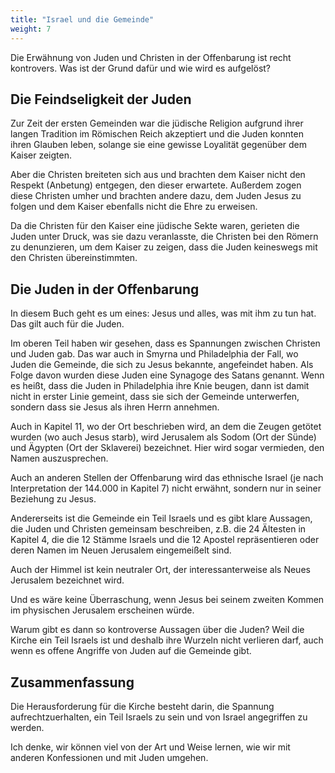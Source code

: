 ```yaml
---
title: "Israel und die Gemeinde"
weight: 7
---
```


Die Erwähnung von Juden und Christen in der Offenbarung ist recht kontrovers. Was ist der Grund dafür und wie wird es aufgelöst?

## Die Feindseligkeit der Juden

<a name="36d7"></a>
Zur Zeit der ersten Gemeinden war die jüdische Religion aufgrund ihrer langen Tradition im Römischen Reich akzeptiert und die Juden konnten ihren Glauben leben, solange sie eine gewisse Loyalität gegenüber dem Kaiser zeigten.

Aber die Christen breiteten sich aus und brachten dem Kaiser nicht den Respekt (Anbetung) entgegen, den dieser erwartete. Außerdem zogen diese Christen umher und brachten andere dazu, dem Juden Jesus zu folgen und dem Kaiser ebenfalls nicht die Ehre zu erweisen.

Da die Christen für den Kaiser eine jüdische Sekte waren, gerieten die Juden unter Druck, was sie dazu veranlasste, die Christen bei den Römern zu denunzieren, um dem Kaiser zu zeigen, dass die Juden keineswegs mit den Christen übereinstimmten.

## Die Juden in der Offenbarung

<a name="b028"></a>
In diesem Buch geht es um eines: Jesus und alles, was mit ihm zu tun hat. Das gilt auch für die Juden.

Im oberen Teil haben wir gesehen, dass es Spannungen zwischen Christen und Juden gab. Das war auch in Smyrna und Philadelphia der Fall, wo Juden die Gemeinde, die sich zu Jesus bekannte, angefeindet haben. Als Folge davon wurden diese Juden eine Synagoge des Satans genannt. Wenn es heißt, dass die Juden in Philadelphia ihre Knie beugen, dann ist damit nicht in erster Linie gemeint, dass sie sich der Gemeinde unterwerfen, sondern dass sie Jesus als ihren Herrn annehmen.

Auch in Kapitel 11, wo der Ort beschrieben wird, an dem die Zeugen getötet wurden (wo auch Jesus starb), wird Jerusalem als Sodom (Ort der Sünde) und Ägypten (Ort der Sklaverei) bezeichnet. Hier wird sogar vermieden, den Namen auszusprechen.

Auch an anderen Stellen der Offenbarung wird das ethnische Israel (je nach Interpretation der 144.000 in Kapitel 7) nicht erwähnt, sondern nur in seiner Beziehung zu Jesus.

Andererseits ist die Gemeinde ein Teil Israels und es gibt klare Aussagen, die Juden und Christen gemeinsam beschreiben, z.B. die 24 Ältesten in Kapitel 4, die die 12 Stämme Israels und die 12 Apostel repräsentieren oder deren Namen im Neuen Jerusalem eingemeißelt sind.

Auch der Himmel ist kein neutraler Ort, der interessanterweise als Neues Jerusalem bezeichnet wird.

Und es wäre keine Überraschung, wenn Jesus bei seinem zweiten Kommen im physischen Jerusalem erscheinen würde.

Warum gibt es dann so kontroverse Aussagen über die Juden? Weil die Kirche ein Teil Israels ist und deshalb ihre Wurzeln nicht verlieren darf, auch wenn es offene Angriffe von Juden auf die Gemeinde gibt.

## Zusammenfassung

<a name="7a9f"></a>
Die Herausforderung für die Kirche besteht darin, die Spannung aufrechtzuerhalten, ein Teil Israels zu sein und von Israel angegriffen zu werden.

Ich denke, wir können viel von der Art und Weise lernen, wie wir mit anderen Konfessionen und mit Juden umgehen.

